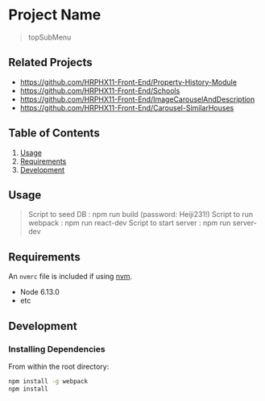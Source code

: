 # Project Name

> topSubMenu

## Related Projects

  - https://github.com/HRPHX11-Front-End/Property-History-Module
  - https://github.com/HRPHX11-Front-End/Schools
  - https://github.com/HRPHX11-Front-End/ImageCarouselAndDescription
  - https://github.com/HRPHX11-Front-End/Carousel-SimilarHouses

## Table of Contents

1. [Usage](#Usage)
1. [Requirements](#requirements)
1. [Development](#development)

## Usage

> Script to seed DB : npm run build (password: Heiji231!)
> Script to run webpack : npm run react-dev
> Script to start server : npm run server-dev

## Requirements

An `nvmrc` file is included if using [nvm](https://github.com/creationix/nvm).

- Node 6.13.0
- etc

## Development

### Installing Dependencies

From within the root directory:

```sh
npm install -g webpack
npm install
```
